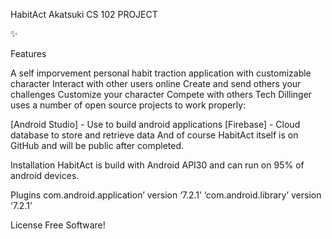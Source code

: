 HabitAct
Akatsuki
CS 102 PROJECT

✨

Features

A self imporvement personal habit traction application with customizable character
Interact with other users online
Create and send others your challenges
Customize your character
Compete with others
Tech
Dillinger uses a number of open source projects to work properly:

[Android Studio] - Use to build android applications
[Firebase] - Cloud database to store and retrieve data
And of course HabitAct itself is on GitHub and will be public after completed.

Installation
HabitAct is build with Android API30 and can run on 95% of android devices.

Plugins
com.android.application’ version ‘7.2.1’
‘com.android.library’ version ‘7.2.1’

License
Free Software!
